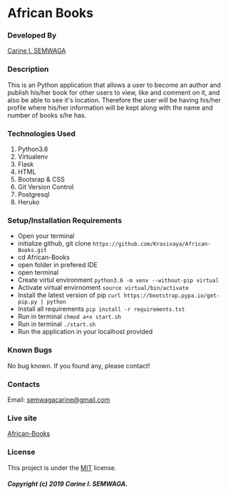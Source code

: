# African Books

### Developed By
[Carine I. SEMWAGA](https://github.com/Krasivaya)

### Description
This is an Python application that allows a user to become an author and publish his/her book for other users to view, like and comment on it, and also be able to see it's location. Therefore the user will be having his/her profile where his/her information will be kept along with the name and number of books s/he has.

### Technologies Used

1. Python3.6
2. Virtualenv
3. Flask 
4. HTML
5. Bootsrap & CSS
6. Git Version Control
7. Postgresql
8. Heruko

### Setup/Installation Requirements

* Open your terminal
* initialize github, git clone ` https://github.com/Krasivaya/African-Books.git `
* cd African-Books
* open folder in prefered IDE
* open terminal
* Create virtul environment `python3.6 -m venv --without-pip virtual`
* Activate virtual envirnoment `source virtual/bin/activate`
* Install the latest version of pip `curl https://bootstrap.pypa.io/get-pip.py | python`
* Install all requirements `pip install -r requirements.txt`
* Run in terminal `chmod a+x start.sh`
* Run in terminal `./start.sh`
* Run the application in your localhost provided

### Known Bugs
No bug known. If you found any, please contact!

### Contacts
Email: semwagacarine@gmail.com

### Live site
[African-Books](https://krasivaya-african-books.herokuapp.com/)

### License
This project is under the [MIT](https://github.com/Krasivaya/github/blob/master/LICENSE) license.

##### Copyright (c) 2019 Carine I. SEMWAGA.